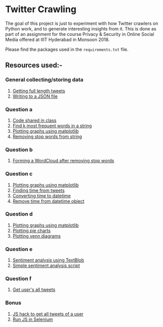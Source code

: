 # Twitter Crawling

The goal of this project is just to experiment with how Twitter crawlers on Python work, and to generate interesting insights from it. This is done as part of an assignment for the course Privacy & Security in Online Social Media offered at IIIT Hyderabad in Monsoon 2018.

Please find the packages used in the `requirements.txt` file.

## Resources used:-

### General collecting/storing data
1. [Getting full length tweets](https://github.com/tweepy/tweepy/issues/974)
2. [Writing to a JSON file](https://stackoverflow.com/questions/12309269/how-do-i-write-json-data-to-a-file)

### Question a
1. [Code shared in class](class.py)
2. [Find k most frequent words in  a string](https://www.geeksforgeeks.org/find-k-frequent-words-data-set-python/)
3. [Plotting graphs using matplotlib](https://matplotlib.org/users/pyplot_tutorial.html)
4. [Removing stop words from string](https://www.geeksforgeeks.org/removing-stop-words-nltk-python/)

### Question b
1. [Forming a WordCloud after removing stop words](https://www.geeksforgeeks.org/generating-word-cloud-python/)

### Question c
1. [Plotting graphs using matplotlib](https://matplotlib.org/users/pyplot_tutorial.html)
2. [Finding time from tweets](https://stackoverflow.com/questions/7703865/going-from-twitter-date-to-python-datetime-date)
3. [Converting time to datetime](https://stackoverflow.com/questions/1697815/how-do-you-convert-a-python-time-struct-time-object-into-a-datetime-object)
4. [Remove time from datetime object](https://stackoverflow.com/questions/5476065/how-to-truncate-the-time-on-a-datetime-object-in-python)

### Question d
1. [Plotting graphs using matplotlib](https://matplotlib.org/users/pyplot_tutorial.html)
2. [Plotting pie charts](https://pythonspot.com/matplotlib-pie-chart/)
3. [Plotting venn diagrams](https://stackoverflow.com/questions/19841535/python-matplotlib-venn-diagram)

### Question e
1. [Sentiment analysis using TextBlob](https://medium.freecodecamp.org/basic-data-analysis-on-twitter-with-python-251c2a85062e)
2. [Simple sentiment analysis script](http://blog.aylien.com/build-a-sentiment-analysis-tool-for-twitter-with-this-simple-python-script/)

### Question f
1. [Get user's all tweets](https://gist.github.com/yanofsky/5436496)

### Bonus
1. [JS hack to get all tweets of a user](https://stackoverflow.com/questions/8471489/find-all-tweets-from-a-user-not-just-the-first-3-200)
2. [Run JS in Selenium](https://stackoverflow.com/questions/7794087/running-javascript-in-selenium-using-python)
